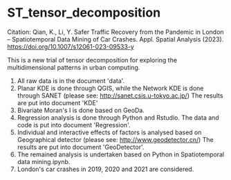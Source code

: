 # ST_tensor_decomposition
Citation: Qian, K., Li, Y. Safer Traffic Recovery from the Pandemic in London – Spatiotemporal Data Mining of Car Crashes. Appl. Spatial Analysis (2023). https://doi.org/10.1007/s12061-023-09533-y

This is a new trial of tensor decomposition for exploring the multidimensional patterns in urban computing.
1. All raw data is in the document 'data'.
2. Planar KDE is done through QGIS, while the Network KDE is done through SANET (please see: http://sanet.csis.u-tokyo.ac.jp/)
The results are put into document 'KDE'
3. Bivariate Moran's I is done based on GeoDa.
4. Regression analysis is done through Python and Rstudio.
The data and code is put into document 'Regression'.
5. Individual and interactive effects of factors is analysed based on Geographical detector (please see: http://www.geodetector.cn/)
The results are put into document 'GeoDetector'.
6. The remained analysis is undertaken based on Python in Spatiotemporal data mining.ipynb.
7. London's car crashes in 2019, 2020 and 2021 are considered.

